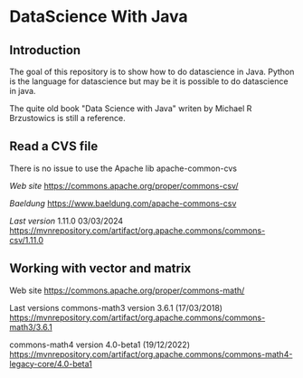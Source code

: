 # DataScience With Java
## Introduction
The goal of this repository is to show how to do datascience in Java.
Python is the language for datascience but may be it is possible to do datascience in java.

The quite old book "Data Science with Java" writen by Michael R Brzustowics is still a reference.

## Read a CVS file
There is no issue to use the Apache lib apache-common-cvs

*Web site*
https://commons.apache.org/proper/commons-csv/

*Baeldung*
https://www.baeldung.com/apache-commons-csv

*Last version*
1.11.0 03/03/2024
https://mvnrepository.com/artifact/org.apache.commons/commons-csv/1.11.0

## Working with vector and matrix

Web site
https://commons.apache.org/proper/commons-math/


Last versions
commons-math3 version 3.6.1 (17/03/2018)
https://mvnrepository.com/artifact/org.apache.commons/commons-math3/3.6.1


commons-math4 version 4.0-beta1 (19/12/2022)
https://mvnrepository.com/artifact/org.apache.commons/commons-math4-legacy-core/4.0-beta1

